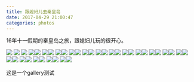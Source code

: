 ```yaml
---
title: 跟媳妇儿去秦皇岛
date: 2017-04-29 21:00:47
categories: photos 
---
```


16年十一假期的秦皇岛之旅，跟媳妇儿玩的很开心。
<!--more-->
 



<img src="/love/qinhuangdao/qinhuangdao (30).jpg" >    <img src="/love/qinhuangdao/qinhuangdao (31).jpg" >
<img src="/love/qinhuangdao/qinhuangdao (35).jpg" >    <img src="/love/qinhuangdao/qinhuangdao (36).jpg" ><img src="/love/qinhuangdao/qinhuangdao (5).jpg" >    <img src="/love/qinhuangdao/qinhuangdao (6).jpg" ><img src="/love/qinhuangdao/qinhuangdao (7).jpg" >    <img src="/love/qinhuangdao/qinhuangdao (8).jpg" ><img src="/love/qinhuangdao/qinhuangdao (9).jpg" >    <img src="/love/qinhuangdao/qinhuangdao (10).jpg" ><img src="/love/qinhuangdao/qinhuangdao (11).jpg" >    <img src="/love/qinhuangdao/qinhuangdao (12).jpg" ><img src="/love/qinhuangdao/qinhuangdao (13).jpg" >    <img src="/love/qinhuangdao/qinhuangdao (14).jpg" ><img src="/love/qinhuangdao/qinhuangdao (15).jpg" >    <img src="/love/qinhuangdao/qinhuangdao (16).jpg" ><img src="/love/qinhuangdao/qinhuangdao (17).jpg" >    <img src="/love/qinhuangdao/qinhuangdao (18).jpg" ><img src="/love/qinhuangdao/qinhuangdao (19).jpg" >    <img src="/love/qinhuangdao/qinhuangdao (20).jpg" ><img src="/love/qinhuangdao/qinhuangdao (21).jpg" >    <img src="/love/qinhuangdao/qinhuangdao (22).jpg" ><img src="/love/qinhuangdao/qinhuangdao (23).jpg" >    <img src="/love/qinhuangdao/qinhuangdao (24).jpg" ><img src="/love/qinhuangdao/qinhuangdao (25).jpg" >    <img src="/love/qinhuangdao/qinhuangdao (26).jpg" ><img src="/love/qinhuangdao/qinhuangdao (27).jpg" >    <img src="/love/qinhuangdao/qinhuangdao (28).jpg" ><img src="/love/qinhuangdao/qinhuangdao (29).jpg" >    <img src="/love/qinhuangdao/qinhuangdao (1).jpg" ><img src="/love/qinhuangdao/qinhuangdao (2).jpg" >    <img src="/love/qinhuangdao/qinhuangdao (32).jpg" ><img src="/love/qinhuangdao/qinhuangdao (33).jpg" >    <img src="/love/qinhuangdao/qinhuangdao (34).jpg" ><img src="/love/qinhuangdao/qinhuangdao (3).jpg" >    <img src="/love/qinhuangdao/qinhuangdao (4).jpg" ><img src="/love/qinhuangdao/qinhuangdao (37).jpg" >

这是一个gallery测试	